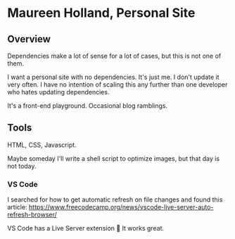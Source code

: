 # Maureen Holland, Personal Site

## Overview

Dependencies make a lot of sense for a lot of cases, but this is not one of them.

I want a personal site with no dependencies. It's just me. I don't update it very often. I have no intention of scaling this any further than one developer who hates updating dependencies.

It's a front-end playground. Occasional blog ramblings.

## Tools

HTML, CSS, Javascript.

Maybe someday I'll write a shell script to optimize images, but that day is not today.

### VS Code

I searched for how to get automatic refresh on file changes and found this article: https://www.freecodecamp.org/news/vscode-live-server-auto-refresh-browser/

VS Code has a Live Server extension :tada: It works great.

